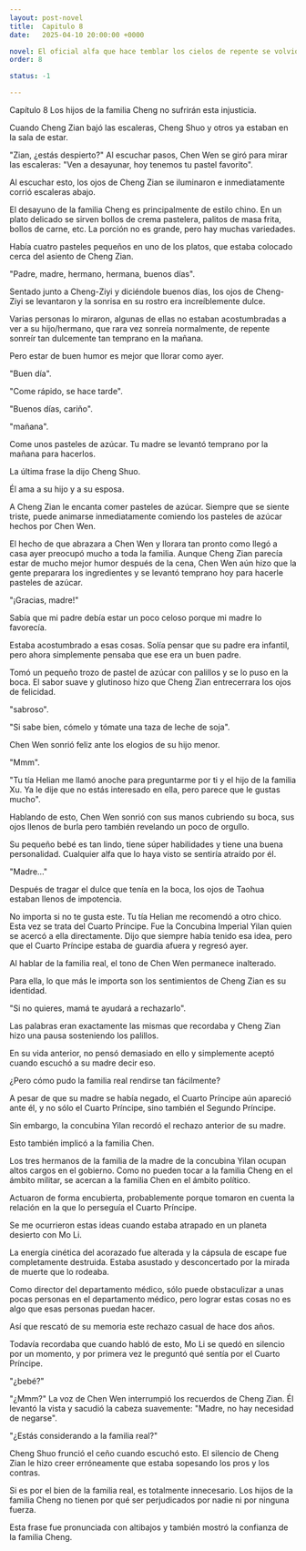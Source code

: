 ```yaml
---
layout: post-novel
title:  Capitulo 8
date:   2025-04-10 20:00:00 +0000

novel: El oficial alfa que hace temblar los cielos de repente se volvió dulce
order: 8

status: -1

---
```


Capítulo 8 Los hijos de la familia Cheng no sufrirán esta injusticia.

Cuando Cheng Zian bajó las escaleras, Cheng Shuo y otros ya estaban en la sala de estar.

"Zian, ¿estás despierto?" Al escuchar pasos, Chen Wen se giró para mirar las escaleras: "Ven a desayunar, hoy tenemos tu pastel favorito".

Al escuchar esto, los ojos de Cheng Zian se iluminaron e inmediatamente corrió escaleras abajo.

El desayuno de la familia Cheng es principalmente de estilo chino. En un plato delicado se sirven bollos de crema pastelera, palitos de masa frita, bollos de carne, etc. La porción no es grande, pero hay muchas variedades.

Había cuatro pasteles pequeños en uno de los platos, que estaba colocado cerca del asiento de Cheng Zian.

"Padre, madre, hermano, hermana, buenos días".

Sentado junto a Cheng-Ziyi y diciéndole buenos días, los ojos de Cheng-Ziyi se levantaron y la sonrisa en su rostro era increíblemente dulce.

Varias personas lo miraron, algunas de ellas no estaban acostumbradas a ver a su hijo/hermano, que rara vez sonreía normalmente, de repente sonreír tan dulcemente tan temprano en la mañana.

Pero estar de buen humor es mejor que llorar como ayer.

"Buen día".

"Come rápido, se hace tarde".

"Buenos días, cariño".

"mañana".

Come unos pasteles de azúcar. Tu madre se levantó temprano por la mañana para hacerlos.

La última frase la dijo Cheng Shuo.

Él ama a su hijo y a su esposa.

A Cheng Zian le encanta comer pasteles de azúcar. Siempre que se siente triste, puede animarse inmediatamente comiendo los pasteles de azúcar hechos por Chen Wen.

El hecho de que abrazara a Chen Wen y llorara tan pronto como llegó a casa ayer preocupó mucho a toda la familia. Aunque Cheng Zian parecía estar de mucho mejor humor después de la cena, Chen Wen aún hizo que la gente preparara los ingredientes y se levantó temprano hoy para hacerle pasteles de azúcar.

"¡Gracias, madre!"

Sabía que mi padre debía estar un poco celoso porque mi madre lo favorecía.

Estaba acostumbrado a esas cosas. Solía pensar que su padre era infantil, pero ahora simplemente pensaba que ese era un buen padre.

Tomó un pequeño trozo de pastel de azúcar con palillos y se lo puso en la boca. El sabor suave y glutinoso hizo que Cheng Zian entrecerrara los ojos de felicidad.

"sabroso".

"Si sabe bien, cómelo y tómate una taza de leche de soja".

Chen Wen sonrió feliz ante los elogios de su hijo menor.

"Mmm".

"Tu tía Helian me llamó anoche para preguntarme por ti y el hijo de la familia Xu. Ya le dije que no estás interesado en ella, pero parece que le gustas mucho".

Hablando de esto, Chen Wen sonrió con sus manos cubriendo su boca, sus ojos llenos de burla pero también revelando un poco de orgullo.

Su pequeño bebé es tan lindo, tiene súper habilidades y tiene una buena personalidad. Cualquier alfa que lo haya visto se sentiría atraído por él.

"Madre…"

Después de tragar el dulce que tenía en la boca, los ojos de Taohua estaban llenos de impotencia.

No importa si no te gusta este. Tu tía Helian me recomendó a otro chico. Esta vez se trata del Cuarto Príncipe. Fue la Concubina Imperial Yilan quien se acercó a ella directamente. Dijo que siempre había tenido esa idea, pero que el Cuarto Príncipe estaba de guardia afuera y regresó ayer.

Al hablar de la familia real, el tono de Chen Wen permanece inalterado.

Para ella, lo que más le importa son los sentimientos de Cheng Zian es su identidad.

"Si no quieres, mamá te ayudará a rechazarlo".

Las palabras eran exactamente las mismas que recordaba y Cheng Zian hizo una pausa sosteniendo los palillos.

En su vida anterior, no pensó demasiado en ello y simplemente aceptó cuando escuchó a su madre decir eso.

¿Pero cómo pudo la familia real rendirse tan fácilmente?

A pesar de que su madre se había negado, el Cuarto Príncipe aún apareció ante él, y no sólo el Cuarto Príncipe, sino también el Segundo Príncipe.

Sin embargo, la concubina Yilan recordó el rechazo anterior de su madre.

Esto también implicó a la familia Chen.

Los tres hermanos de la familia de la madre de la concubina Yilan ocupan altos cargos en el gobierno. Como no pueden tocar a la familia Cheng en el ámbito militar, se acercan a la familia Chen en el ámbito político.

Actuaron de forma encubierta, probablemente porque tomaron en cuenta la relación en la que lo perseguía el Cuarto Príncipe.

Se me ocurrieron estas ideas cuando estaba atrapado en un planeta desierto con Mo Li.

La energía cinética del acorazado fue alterada y la cápsula de escape fue completamente destruida. Estaba asustado y desconcertado por la mirada de muerte que lo rodeaba.

Como director del departamento médico, sólo puede obstaculizar a unas pocas personas en el departamento médico, pero lograr estas cosas no es algo que esas personas puedan hacer.

Así que rescató de su memoria este rechazo casual de hace dos años.

Todavía recordaba que cuando habló de esto, Mo Li se quedó en silencio por un momento, y por primera vez le preguntó qué sentía por el Cuarto Príncipe.

"¿bebé?"

"¿Mmm?" La voz de Chen Wen interrumpió los recuerdos de Cheng Zian. Él levantó la vista y sacudió la cabeza suavemente: "Madre, no hay necesidad de negarse".

"¿Estás considerando a la familia real?"

Cheng Shuo frunció el ceño cuando escuchó esto. El silencio de Cheng Zian le hizo creer erróneamente que estaba sopesando los pros y los contras.

Si es por el bien de la familia real, es totalmente innecesario. Los hijos de la familia Cheng no tienen por qué ser perjudicados por nadie ni por ninguna fuerza.

Esta frase fue pronunciada con altibajos y también mostró la confianza de la familia Cheng.





